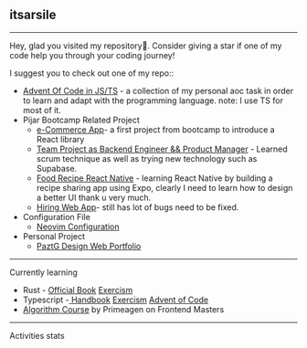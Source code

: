 ## itsarsile
---
Hey, glad you visited my repository👋. Consider giving a star if one of my code help you through your coding journey! 

I suggest you to check out one of my repo::
- [Advent Of Code in JS/TS](https://github.com/itsarsile/aoc-js-2021) - a collection of my personal aoc task in order to learn and adapt with the programming language. note: I use TS for most of it.
- Pijar Bootcamp Related Project
	- [e-Commerce App](https://github.com/itsarsile/blanja-next)- a first project from bootcamp to introduce a React library
	- [Team Project as Backend Engineer && Product Manager](https://github.com/itsarsile/food_recipe_be) - Learned scrum technique as well as trying new technology such as Supabase.
	- [Food Recipe React Native](https://github.com/itsarsile/food_recipe-mobile-ts) - learning React Native by building a recipe sharing app using Expo, clearly I need to learn how to design a better UI thank u very much.
	- [Hiring Web App](https://github.com/itsarsile/hiring_web_app-ts)- still has lot of bugs need to be fixed.
- Configuration File
	- [Neovim Configuration](https://github.com/itsarsile/kickstart.nvim)
- Personal Project
  	- [PaztG Design Web Portfolio](https://paztg.design)
---
Currently learning
- Rust - [Official Book](https://doc.rust-lang.org/stable/book/) [Exercism](https://exercism.org/tracks/rust)
- Typescript -[ Handbook](https://www.typescriptlang.org/docs/handbook/intro.html) [Exercism](https://exercism.org/tracks/typescript) [Advent of Code](https://adventofcode.com/2021)
- [Algorithm Course](https://frontendmasters.com/courses/algorithms/) by Primeagen on Frontend Masters
---
Activities stats
<!--START_SECTION:123-->
<!--END_SECTION:123-->
